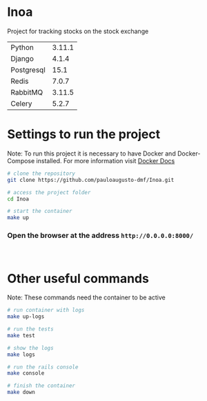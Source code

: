 # Inoa

Project for tracking stocks on the stock exchange

<table>
    <tr>
        <td>Python</td>
        <td>3.11.1</td>
    </tr>
    <tr>
        <td>Django</td>
        <td>4.1.4</td>
    </tr>
    <tr>
        <td>Postgresql</td>
        <td>15.1</td>
    </tr>
    <tr>
        <td>Redis</td>
        <td>7.0.7</td>
    </tr>
    <tr>
        <td>RabbitMQ</td>
        <td>3.11.5</td>
    </tr>
    <tr>
        <td>Celery</td>
        <td>5.2.7</td>
    </tr>
</table>

# Settings to run the project

Note: To run this project it is necessary to have Docker and Docker-Compose installed. For more information visit [Docker Docs](https://docs.docker.com/)


```bash
# clone the repository
git clone https://github.com/pauloaugusto-dmf/Inoa.git

# access the project folder
cd Inoa

# start the container
make up
```
### Open the browser at the address `http://0.0.0.0:8000/`
<br>

# Other useful commands

Note: These commands need the container to be active
```bash
# run container with logs
make up-logs

# run the tests
make test

# show the logs
make logs

# run the rails console
make console

# finish the container
make down
```
